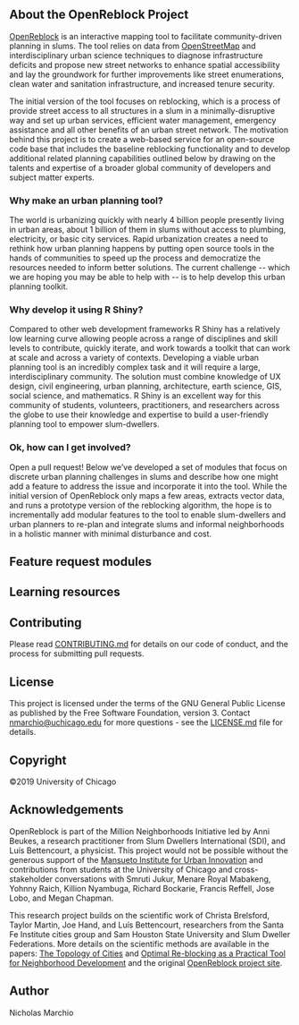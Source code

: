 ## About the OpenReblock Project

[OpenReblock](https://openreblock.org/) is an interactive mapping tool to facilitate community-driven planning in slums. The tool relies on data from [OpenStreetMap](https://www.openstreetmap.org) and interdisciplinary urban science techniques to diagnose infrastructure deficits and propose new street networks to enhance spatial accessibility and lay the groundwork for further improvements like street enumerations, clean water and sanitation infrastructure, and increased tenure security.

The initial version of the tool focuses on reblocking, which is a process of provide street access to all structures in a slum in a minimally-disruptive way and set up urban services, efficient water management, emergency assistance and all other benefits of an urban street network. The motivation behind this project is to create a web-based service for an open-source code base that includes the baseline reblocking functionality and to develop additional related planning capabilities outlined below by drawing on the talents and expertise of a broader global community of developers and subject matter experts.

### Why make an urban planning tool? 
The world is urbanizing quickly with nearly 4 billion people presently living in urban areas, about 1 billion of them in slums without access to plumbing, electricity, or basic city services. Rapid urbanization creates a need to rethink how urban planning happens by putting open source tools in the hands of communities to speed up the process and democratize the resources needed to inform better solutions. The current challenge -- which we are hoping you may be able to help with -- is to help develop this urban planning toolkit.

### Why develop it using R Shiny? 
Compared to other web development frameworks R Shiny has a relatively low learning curve allowing people across a range of disciplines and skill levels to contribute, quickly iterate, and work towards a toolkit that can work at scale and across a variety of contexts. Developing a viable urban planning tool is an incredibly complex task and it will require a large, interdisciplinary community. The solution must combine knowledge of UX design, civil engineering, urban planning, architecture, earth science, GIS, social science, and mathematics. R Shiny is an excellent way for this community of students, volunteers, practitioners, and researchers across the globe to use their knowledge and expertise to build a user-friendly planning tool to empower slum-dwellers.

### Ok, how can I get involved? 
Open a pull request! Below we’ve developed a set of modules that focus on discrete urban planning challenges in slums and describe how one might add a feature to address the issue and incorporate it into the tool. While the initial version of OpenReblock only maps a few areas, extracts vector data, and runs a prototype version of the reblocking algorithm, the hope is to incrementally add modular features to the tool to enable slum-dwellers and urban planners to re-plan and integrate slums and informal neighborhoods in a holistic manner with minimal disturbance and cost. 

## Feature request modules


## Learning resources


## Contributing

Please read [CONTRIBUTING.md](https://github.com/nmarchio/osm-planning-tool/blob/master/CONTRIBUTING.md) for details on our code of conduct, and the process for submitting pull requests.

## License

This project is licensed under the terms of the GNU General Public License as published by the Free Software Foundation, version 3. Contact nmarchio@uchicago.edu for more questions - see the [LICENSE.md](https://github.com/nmarchio/osm-planning-tool/blob/master/LICENSE.md) file for details.

## Copyright

©2019 University of Chicago

## Acknowledgements

OpenReblock is part of the Million Neighborhoods Initiative led by Anni Beukes, a research practitioner from Slum Dwellers International (SDI), and Luís Bettencourt, a physicist. This project would not be possible without the generous support of the [Mansueto Institute for Urban Innovation](https://miurban.uchicago.edu/ourapproach/) and contributions from students at the University of Chicago and cross-stakeholder conversations with 
Smruti Jukur, Menare Royal Mabakeng, Yohnny Raich, Killion Nyambuga, Richard Bockarie, Francis Reffell, Jose Lobo, and Megan Chapman. 

This research project builds on the scientific work of Christa Brelsford, Taylor Martin, Joe Hand, and Luís Bettencourt, researchers from the Santa Fe Institute cities group and Sam Houston State University and Slum Dweller Federations. More details on the scientific methods are available in the papers: [The Topology of Cities](https://advances.sciencemag.org/content/4/8/eaar4644/tab-pdf) and [Optimal Re-blocking as a Practical Tool for Neighborhood Development](https://journals.sagepub.com/doi/abs/10.1177/2399808317712715) and the original [OpenReblock project site](https://openreblock.org/).

## Author
Nicholas Marchio


